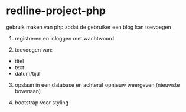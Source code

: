 # redline-project-php

gebruik maken van php zodat de gebruiker een blog kan toevoegen

1. registreren en inloggen met wachtwoord

2. toevoegen van:
* titel
* text
* datum/tijd

3. opslaan in een database en achteraf opnieuw weergeven (nieuwste bovenaan)

4. bootstrap voor styling


